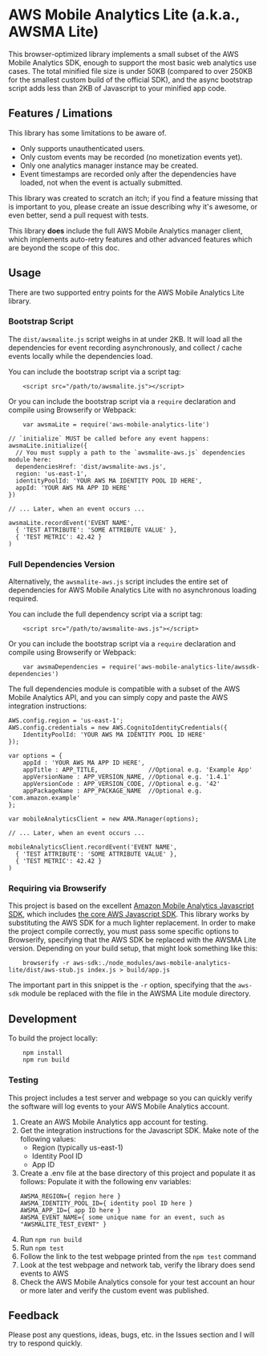 # AWS Mobile Analytics Lite (a.k.a., AWSMA Lite)

This browser-optimized library implements a small subset of the AWS Mobile
Analytics SDK, enough to support the most basic web analytics use cases.
The total minified file size is under 50KB (compared to over 250KB
for the smallest custom build of the official SDK), and the
async bootstrap script adds less than 2KB of Javascript to your minified app code.

## Features / Limations
This library has some limitations to be aware of.

 * Only supports unauthenticated users.
 * Only custom events may be recorded (no monetization events yet).
 * Only one analytics manager instance may be created.
 * Event timestamps are recorded only after the dependencies have loaded, not when
   the event is actually submitted.

This library was created to scratch an itch; if you find a feature missing that
is important to you, please create an issue describing why it's awesome,
or even better, send a pull request with tests.

This library **does** include the full AWS Mobile Analytics manager client,
which implements auto-retry features and other advanced features which are beyond
the scope of this doc.

## Usage
There are two supported entry points for the AWS Mobile Analytics Lite library.

### Bootstrap Script
The `dist/awsmalite.js` script weighs in at under 2KB. It will load all the
dependencies for event recording asynchronously, and collect / cache events locally
while the dependencies load.

You can include the bootstrap script via a script tag:
```
    <script src="/path/to/awsmalite.js"></script>
```

Or you can include the bootstrap script via a `require` declaration and compile
using Browserify or Webpack:
```
    var awsmaLite = require('aws-mobile-analytics-lite')
```

```
// `initialize` MUST be called before any event happens:
awsmaLite.initialize({
  // You must supply a path to the `awsmalite-aws.js` dependencies module here:
  dependenciesHref: 'dist/awsmalite-aws.js',
  region: 'us-east-1',
  identityPoolId: 'YOUR AWS MA IDENTITY POOL ID HERE',
  appId: 'YOUR AWS MA APP ID HERE'
})

// ... Later, when an event occurs ...

awsmaLite.recordEvent('EVENT NAME',
  { 'TEST ATTRIBUTE': 'SOME ATTRIBUTE VALUE' },
  { 'TEST METRIC': 42.42 }
)
```

### Full Dependencies Version
Alternatively, the `awsmalite-aws.js` script includes the entire set of dependencies
for AWS Mobile Analytics Lite with no asynchronous loading required.

You can include the full dependency script via a script tag:
```
    <script src="/path/to/awsmalite-aws.js"></script>
```

Or you can include the bootstrap script via a `require` declaration and compile
using Browserify or Webpack:
```
    var awsmaDependencies = require('aws-mobile-analytics-lite/awssdk-dependencies')
```

The full dependencies module is compatible with a subset of
the AWS Mobile Analytics API, and you can simply copy and paste
the AWS integration instructions:

```
AWS.config.region = 'us-east-1';
AWS.config.credentials = new AWS.CognitoIdentityCredentials({
    IdentityPoolId: 'YOUR AWS MA IDENTITY POOL ID HERE'
});

var options = {
    appId : 'YOUR AWS MA APP ID HERE',
    appTitle : APP_TITLE,              //Optional e.g. 'Example App'
    appVersionName : APP_VERSION_NAME, //Optional e.g. '1.4.1'
    appVersionCode : APP_VERSION_CODE, //Optional e.g. '42'
    appPackageName : APP_PACKAGE_NAME  //Optional e.g. 'com.amazon.example'
};

var mobileAnalyticsClient = new AMA.Manager(options);

// ... Later, when an event occurs ...

mobileAnalyticsClient.recordEvent('EVENT NAME',
  { 'TEST ATTRIBUTE': 'SOME ATTRIBUTE VALUE' },
  { 'TEST METRIC': 42.42 }
)
```

### Requiring via Browserify
This project is based on the excellent
[Amazon Mobile Analytics Javascript SDK](https://github.com/aws/aws-sdk-mobile-analytics-js),
which includes
[the core AWS Javascript SDK](https://github.com/aws/aws-sdk-js).
This library works by substituting the AWS SDK for a much lighter replacement.
In order to make the project compile correctly, you must pass some specific
options to Browserify, specifying that the AWS SDK be replaced with the AWSMA Lite
version. Depending on your build setup, that might look something like this:

```
    browserify -r aws-sdk:./node_modules/aws-mobile-analytics-lite/dist/aws-stub.js index.js > build/app.js
```

The important part in this snippet is the `-r` option, specifying that the
`aws-sdk` module be replaced with the file in the AWSMA Lite module directory.

## Development
To build the project locally:

```
    npm install
    npm run build
```

### Testing
This project includes a test server and webpage so you can quickly verify the software
will log events to your AWS Mobile Analytics account.

1. Create an AWS Mobile Analytics app account for testing.
1. Get the integration instructions for the Javascript SDK. Make note of the
   following values:
   - Region (typically us-east-1)
   - Identity Pool ID
   - App ID
1. Create a .env file at the base directory of this project and populate it as follows:
   Populate it with the following env variables:
    ```
    AWSMA_REGION={ region here }
    AWSMA_IDENTITY_POOL_ID={ identity pool ID here }
    AWSMA_APP_ID={ app ID here }
    AWSMA_EVENT_NAME={ some unique name for an event, such as "AWSMALITE_TEST_EVENT" }
    ```
1. Run `npm run build`
1. Run `npm test`
1. Follow the link to the test webpage printed from the `npm test` command
1. Look at the test webpage and network tab, verify the library does send events to AWS
1. Check the AWS Mobile Analytics console for your test account an hour or more later
   and verify the custom event was published.

## Feedback
Please post any questions, ideas, bugs, etc. in the Issues section and I will
try to respond quickly.
